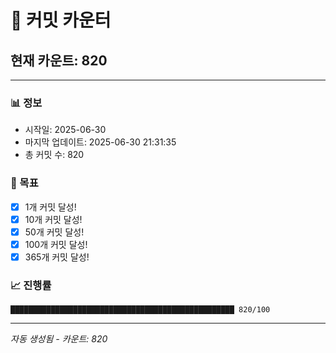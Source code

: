 # 🔢 커밋 카운터

## 현재 카운트: 820

---

### 📊 정보
- 시작일: 2025-06-30
- 마지막 업데이트: 2025-06-30 21:31:35
- 총 커밋 수: 820

### 🎯 목표
- [x] 1개 커밋 달성!
- [x] 10개 커밋 달성!
- [x] 50개 커밋 달성!
- [x] 100개 커밋 달성!
- [x] 365개 커밋 달성!

### 📈 진행률
```
██████████████████████████████████████████████████ 820/100
```

---
*자동 생성됨 - 카운트: 820*

